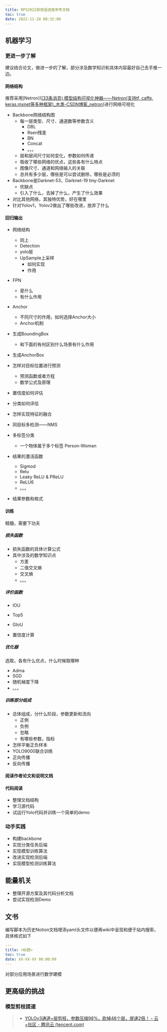 ```yaml
---
title: RPS2022视觉组进度参考文档
toc: true
date: 2022-11-20 00:32:00
---
```


## 机器学习

### 更进一步了解

建议结合论文，做进一步的了解，部分涉及数学知识和具体内容最好自己去手推一边。

#### 网络结构

推荐采用[Netron]([(33条消息) 模型结构可视化神器——Netron(支持tf, caffe, keras,mxnet等多种框架)_木盏-CSDN博客_netron](https://blog.csdn.net/leviopku/article/details/81980249))进行网络可视化

- Backbone网络结构图
  - 每一层类型、尺寸、通道数等参数含义
    - DBL
    - Rsen残差
    - BN
    - Concat
    - 。。。
  - 层和层间尺寸如何变化，参数如何传递
  - 吸收了哪些网络的优点，这些各有什么特点
  - 图像尺寸、通道和网络输入的关联
  - 总共有多少层，哪些是可以尝试删除，哪些是必须的
- Backbone是Darknet-53、Darknet-19 tiny-Darknet
  - 优缺点
  - 引入了什么，去掉了什么，产生了什么效果
- 对比其他网络，其独特优势，好在哪里
- 针对Yolov1，Yolov2做出了哪些改进，放弃了什么

#### 回归输出

- 网络结构
  - 同上
  - Detection
  - yolo层
  - UpSample上采样
    - 如何实现
    - 作用

- FPN
  - 是什么
  - 有什么作用

- Anchor
  - 不同尺寸的作用，如何选择Anchor大小
  - Anchor机制
- 生成BoundingBox
  - 和下面的有何区别什么场景有什么作用
- 生成AnchorBox
- 怎样对目标位置进行预测
  - 预测函数或者方程
  - 数学公式及原理
- 置信度如何评估
- 分类如何评估
- 怎样实现特征的融合
- 同目标多检测——NMS
- 多标签分类
  - 一个物体属于多个标签 Person-Woman
- 结果的激活函数
  - Sigmod
  - Relu
  - Leaky ReLU & PReLU
  - ReLU6
  - 。。。

- 结果参数和格式

#### 训练

精髓，需要下功夫

##### 损失函数

- 损失函数的具体计算公式
- 其中涉及的数学知识点
  - 方差
  - 二值交叉熵
  - 交叉熵
  - 。。。

##### 评价函数

- IOU

- Top5
- GIoU

- 置信度计算

##### 优化器

选取，各有什么优点，什么时候取哪种

- Adma
- SGD
- 随机梯度下降
- 。。。

##### 训练部分组成

- 总体组成，分什么阶段，参数更新和流向
  - 正例
  - 负例
  - 忽略
  - 有哪些参数，指标
- 怎样平衡正负样本
- YOLO9000联合训练
- 正向传播
- 反向传播

#### 阅读作者论文和说明文档

#### 代码阅读

- 整理文档结构
- 学习源代码
- 试运行Yolo代码并训练一个简单的demo

### 动手实践

- 构建backbone
- 实现分类任务后端
- 实现模型训练算法
- 改进实现检测后端
- 实现模型检测训练算法

## 能量机关

- 整理开源方案及其代码分析文档
- 尝试实现检测Demo

## 文书

编写脚本为历史Notion文档增添yaml头文件以便再wiki中呈现和便于站内搜索，具体格式如下

```yaml
---
title: <标题>
toc: true
date: XX-XX-XX 00:00:00
---
```

对部分应用场景进行数学建模

## 更高级的挑战

### 模型剪枝提速

> - [YOLOv3通道+层剪枝，参数压缩98%，砍掉48个层，提速2倍！ - 云+社区 - 腾讯云 (tencent.com)](https://cloud.tencent.com/developer/article/1560824)